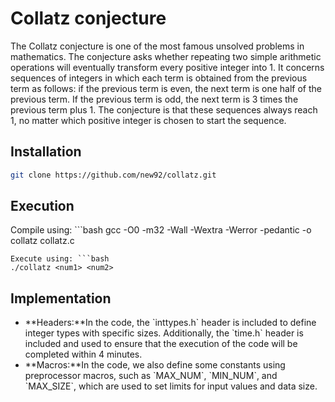 # Collatz conjecture

The Collatz conjecture is one of the most famous unsolved problems in mathematics. The conjecture asks whether repeating two simple arithmetic operations will eventually transform every positive integer into 1. It concerns sequences of integers in which each term is obtained from the previous term as follows: if the previous term is even, the next term is one half of the previous term. If the previous term is odd, the next term is 3 times the previous term plus 1. The conjecture is that these sequences always reach 1, no matter which positive integer is chosen to start the sequence.

## Installation

```bash
git clone https://github.com/new92/collatz.git
```

## Execution

Compile using: ```bash 
gcc -O0 -m32 -Wall -Wextra -Werror -pedantic -o collatz collatz.c
```<br />
Execute using: ```bash
./collatz <num1> <num2>
```

## Implementation

<ul>
    <li>**Headers:**In the code, the `inttypes.h` header is included to define integer types with specific sizes. Additionally, the `time.h` header is included and used to ensure that the execution of the code will be completed within 4 minutes.</li>
    <li>**Macros:**In the code, we also define some constants using preprocessor macros, such as `MAX_NUM`, `MIN_NUM`, and `MAX_SIZE`, which are used to set limits for input values and data size.</li>
</ul>
